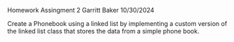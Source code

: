 Homework Assingment 2
Garritt Baker
10/30/2024

Create a Phonebook using a linked list by implementing
a custom version of the linked list class that
stores the data from a simple phone book.
